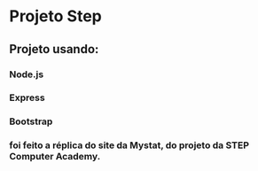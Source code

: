 
# Projeto Step

## Projeto usando:
### Node.js
### Express
### Bootstrap

### foi feito a réplica do site da Mystat, do projeto da STEP Computer Academy.

